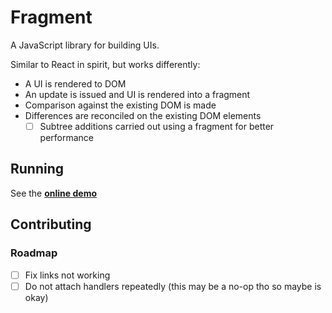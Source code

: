 # Fragment

A JavaScript library for building UIs.

Similar to React in spirit, but works differently:

- A UI is rendered to DOM
- An update is issued and UI is rendered into a fragment
- Comparison against the existing DOM is made
- Differences are reconciled on the existing DOM elements
  - [ ] Subtree additions carried out using a fragment for better performance

## Running

See the [**online demo**](https://tomashubelbauer.github.io/fragment/)

## Contributing

### Roadmap

- [ ] Fix links not working
- [ ] Do not attach handlers repeatedly (this may be a no-op tho so maybe is okay)
